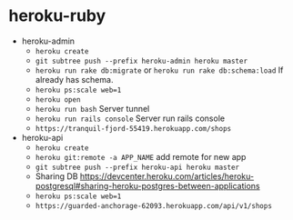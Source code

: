 # heroku-ruby
- heroku-admin
	-  `heroku create`
	-  `git subtree push --prefix heroku-admin heroku master`
	-  `heroku run rake db:migrate` or `heroku run rake db:schema:load` If already has schema.
	-  `heroku ps:scale web=1`
	-  `heroku open`
	-  `heroku run bash` Server tunnel
	-  `heroku run rails console` Server run rails console
	-  `https://tranquil-fjord-55419.herokuapp.com/shops`
- heroku-api
	-  `heroku create`
	-  `heroku git:remote -a APP_NAME` add remote for new app
 	-  `git subtree push --prefix heroku-api heroku master`
	-  Sharing DB https://devcenter.heroku.com/articles/heroku-postgresql#sharing-heroku-postgres-between-applications
	- `heroku ps:scale web=1`
	-  `https://guarded-anchorage-62093.herokuapp.com/api/v1/shops`
